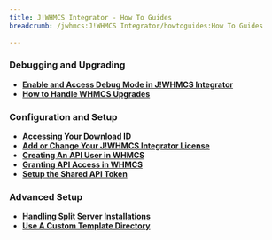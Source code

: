 ```yaml
---
title: J!WHMCS Integrator - How To Guides
breadcrumb: /jwhmcs:J!WHMCS Integrator/howtoguides:How To Guides
 
---
```


### Debugging and Upgrading

* **[Enable and Access Debug Mode in J!WHMCS Integrator](jwhmcs/howtoguides/enabledebugmode.md)**
* **[How to Handle WHMCS Upgrades](jwhmcs/howtoguides/whmcsupgrades.md)**


### Configuration and Setup

* **[Accessing Your Download ID](jwhmcs/howtoguides/accessdownloadid.md)**
* **[Add or Change Your J!WHMCS Integrator License](jwhmcs/howtoguides/addchangelicense.md)**
* **[Creating An API User in WHMCS](jwhmcs/howtoguides/createapiuser.md)**
* **[Granting API Access in WHMCS](jwhmcs/howtoguides/grantapiaccess.md)**
* **[Setup the Shared API Token](jwhmcs/howtoguides/setupsharedapitoken.md)**


### Advanced Setup

* **[Handling Split Server Installations](jwhmcs/howtoguides/handlesplitserver.md)**
* **[Use A Custom Template Directory](jwhmcs/howtoguides/usecustomtemplate.md)**